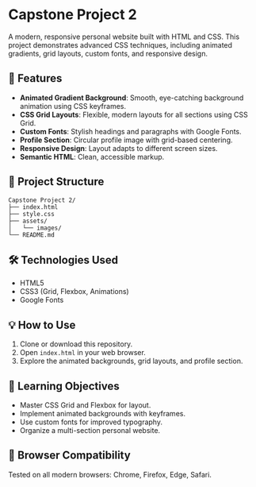 # Capstone Project 2

A modern, responsive personal website built with HTML and CSS. This project demonstrates advanced CSS techniques, including animated gradients, grid layouts, custom fonts, and responsive design.

## 🚀 Features

- **Animated Gradient Background**: Smooth, eye-catching background animation using CSS keyframes.
- **CSS Grid Layouts**: Flexible, modern layouts for all sections using CSS Grid.
- **Custom Fonts**: Stylish headings and paragraphs with Google Fonts.
- **Profile Section**: Circular profile image with grid-based centering.
- **Responsive Design**: Layout adapts to different screen sizes.
- **Semantic HTML**: Clean, accessible markup.

## 📁 Project Structure

```
Capstone Project 2/
├── index.html
├── style.css
├── assets/
│   └── images/
└── README.md
```

## 🛠️ Technologies Used

- HTML5
- CSS3 (Grid, Flexbox, Animations)
- Google Fonts

## 💡 How to Use

1. Clone or download this repository.
2. Open `index.html` in your web browser.
3. Explore the animated backgrounds, grid layouts, and profile section.

## 🎯 Learning Objectives

- Master CSS Grid and Flexbox for layout.
- Implement animated backgrounds with keyframes.
- Use custom fonts for improved typography.
- Organize a multi-section personal website.

## 📱 Browser Compatibility

Tested on all modern browsers: Chrome, Firefox, Edge, Safari.

